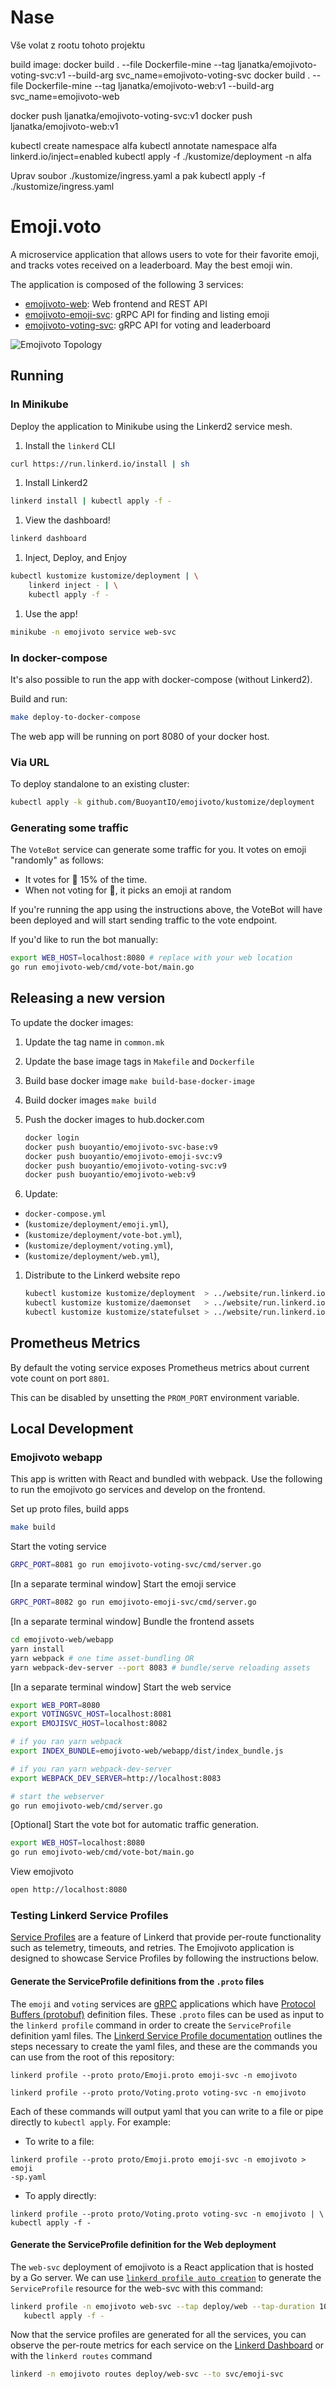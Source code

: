 # Nase

Vše volat z rootu tohoto projektu

build image: 
docker build . --file Dockerfile-mine --tag ljanatka/emojivoto-voting-svc:v1 --build-arg svc_name=emojivoto-voting-svc
docker build . --file Dockerfile-mine --tag ljanatka/emojivoto-web:v1 --build-arg svc_name=emojivoto-web

docker push ljanatka/emojivoto-voting-svc:v1
docker push ljanatka/emojivoto-web:v1


kubectl create namespace alfa
kubectl annotate namespace alfa linkerd.io/inject=enabled
    kubectl apply -f ./kustomize/deployment -n alfa

Uprav soubor ./kustomize/ingress.yaml a pak kubectl apply -f ./kustomize/ingress.yaml


# Emoji.voto

A microservice application that allows users to vote for their favorite emoji,
and tracks votes received on a leaderboard. May the best emoji win.

The application is composed of the following 3 services:

* [emojivoto-web](emojivoto-web/): Web frontend and REST API
* [emojivoto-emoji-svc](emojivoto-emoji-svc/): gRPC API for finding and listing emoji
* [emojivoto-voting-svc](emojivoto-voting-svc/): gRPC API for voting and leaderboard

![Emojivoto Topology](assets/emojivoto-topology.png "Emojivoto Topology")

## Running

### In Minikube

Deploy the application to Minikube using the Linkerd2 service mesh.

1. Install the `linkerd` CLI

```bash
curl https://run.linkerd.io/install | sh
```

1. Install Linkerd2

```bash
linkerd install | kubectl apply -f -
```

1. View the dashboard!

```bash
linkerd dashboard
```

1. Inject, Deploy, and Enjoy

```bash
kubectl kustomize kustomize/deployment | \
    linkerd inject - | \
    kubectl apply -f -
```

1. Use the app!

```bash
minikube -n emojivoto service web-svc
```

### In docker-compose

It's also possible to run the app with docker-compose (without Linkerd2).

Build and run:

```bash
make deploy-to-docker-compose
```

The web app will be running on port 8080 of your docker host.

### Via URL

To deploy standalone to an existing cluster:

```bash
kubectl apply -k github.com/BuoyantIO/emojivoto/kustomize/deployment
```

### Generating some traffic

The `VoteBot` service can generate some traffic for you. It votes on emoji
"randomly" as follows:

- It votes for :doughnut: 15% of the time.
- When not voting for :doughnut:, it picks an emoji at random

If you're running the app using the instructions above, the VoteBot will have
been deployed and will start sending traffic to the vote endpoint.

If you'd like to run the bot manually:

```bash
export WEB_HOST=localhost:8080 # replace with your web location
go run emojivoto-web/cmd/vote-bot/main.go
```

## Releasing a new version

To update the docker images:

1. Update the tag name in `common.mk`
1. Update the base image tags in `Makefile` and `Dockerfile`
1. Build base docker image `make build-base-docker-image`
1. Build docker images `make build`
1. Push the docker images to hub.docker.com

    ```bash
    docker login
    docker push buoyantio/emojivoto-svc-base:v9
    docker push buoyantio/emojivoto-emoji-svc:v9
    docker push buoyantio/emojivoto-voting-svc:v9
    docker push buoyantio/emojivoto-web:v9
    ```

1. Update:
- `docker-compose.yml`
- (`kustomize/deployment/emoji.yml`),
- (`kustomize/deployment/vote-bot.yml`),
- (`kustomize/deployment/voting.yml`),
- (`kustomize/deployment/web.yml`),
1. Distribute to the Linkerd website repo

    ```bash
    kubectl kustomize kustomize/deployment  > ../website/run.linkerd.io/public/emojivoto.yml
    kubectl kustomize kustomize/daemonset   > ../website/run.linkerd.io/public/emojivoto-daemonset.yml
    kubectl kustomize kustomize/statefulset > ../website/run.linkerd.io/public/emojivoto-statefulset.yml
    ```

## Prometheus Metrics

By default the voting service exposes Prometheus metrics about current vote count on port `8801`.

This can be disabled by unsetting the `PROM_PORT` environment variable.

## Local Development

### Emojivoto webapp

This app is written with React and bundled with webpack.
Use the following to run the emojivoto go services and develop on the frontend.

Set up proto files, build apps

```bash
make build
```

Start the voting service

```bash
GRPC_PORT=8081 go run emojivoto-voting-svc/cmd/server.go
```

[In a separate terminal window] Start the emoji service

```bash
GRPC_PORT=8082 go run emojivoto-emoji-svc/cmd/server.go
```

[In a separate terminal window] Bundle the frontend assets

```bash
cd emojivoto-web/webapp
yarn install
yarn webpack # one time asset-bundling OR
yarn webpack-dev-server --port 8083 # bundle/serve reloading assets
```

[In a separate terminal window] Start the web service

```bash
export WEB_PORT=8080
export VOTINGSVC_HOST=localhost:8081
export EMOJISVC_HOST=localhost:8082

# if you ran yarn webpack
export INDEX_BUNDLE=emojivoto-web/webapp/dist/index_bundle.js

# if you ran yarn webpack-dev-server
export WEBPACK_DEV_SERVER=http://localhost:8083

# start the webserver
go run emojivoto-web/cmd/server.go
```

[Optional] Start the vote bot for automatic traffic generation.

```bash
export WEB_HOST=localhost:8080
go run emojivoto-web/cmd/vote-bot/main.go
```

View emojivoto

```bash
open http://localhost:8080
```

### Testing Linkerd Service Profiles

[Service Profiles](https://linkerd.io/2/features/service-profiles/) are a
feature of Linkerd that provide per-route functionality such as telemetry,
timeouts, and retries. The Emojivoto application is designed to showcase
Service Profiles by following the instructions below.

#### Generate the ServiceProfile definitions from the `.proto` files

The `emoji` and `voting` services are [gRPC](https://grpc.io/) applications
which have [Protocol Buffers (protobuf)](https://developers.google.com/protocol-buffers)
definition files. These `.proto` files can be used as input to the `linkerd
profile` command in order to create the `ServiceProfile` definition yaml files.
The [Linkerd Service Profile documentation](https://linkerd.io/2/tasks/setting-up-service-profiles/#protobuf)
outlines the steps necessary to create the yaml files, and these are the
commands you can use from the root of this repository:

```
linkerd profile --proto proto/Emoji.proto emoji-svc -n emojivoto
```
```
linkerd profile --proto proto/Voting.proto voting-svc -n emojivoto
```

Each of these commands will output yaml that you can write to a file or pipe
directly to `kubectl apply`. For example:

- To write to a file:
```
linkerd profile --proto proto/Emoji.proto emoji-svc -n emojivoto > emoji
-sp.yaml
```

- To apply directly:
```
linkerd profile --proto proto/Voting.proto voting-svc -n emojivoto | \
kubectl apply -f -
```

#### Generate the ServiceProfile definition for the Web deployment

The `web-svc` deployment of emojivoto is a React application that is hosted by a
Go server. We can use [`linkerd profile auto creation`](https://linkerd.io/2/tasks/setting-up-service-profiles/#auto-creation)
to generate the `ServiceProfile` resource for the web-svc with this command:

```bash
linkerd profile -n emojivoto web-svc --tap deploy/web --tap-duration 10s | \
   kubectl apply -f -
```

Now that the service profiles are generated for all the services, you can
observe the per-route metrics for each service on the [Linkerd Dashboard](https://linkerd.io/2/features/dashboard/)
or with the `linkerd routes` command

```bash
linkerd -n emojivoto routes deploy/web-svc --to svc/emoji-svc
```
